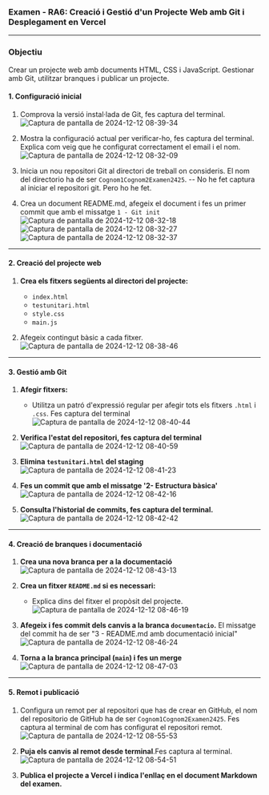 ### **Examen - RA6: Creació i Gestió d'un Projecte Web amb Git i Desplegament en Vercel**

---
### **Objectiu**  
Crear un projecte web amb documents HTML, CSS i JavaScript. 
Gestionar amb Git, utilitzar branques i publicar un projecte.


#### **1. Configuració inicial**

1. Comprova la versió instal·lada de Git, fes captura del terminal.
![Captura de pantalla de 2024-12-12 08-39-34](https://github.com/user-attachments/assets/5644e59e-7731-4617-9a9f-3792b859997c)

2. Mostra la configuració actual per verificar-ho, fes captura del terminal. Explica com veig que he configurat correctament el email i el nom.
![Captura de pantalla de 2024-12-12 08-32-09](https://github.com/user-attachments/assets/0ca6ad84-14aa-4e81-a805-8cc3261378e9)

3. Inicia un nou repositori Git al directori de treball on consideris. El nom del directorio ha de ser `Cognom1Cognom2Examen2425`.
-- No he fet captura al iniciar el repositori git. Pero ho he fet.
4. Crea un document README.md, afegeix el document i fes un primer commit que amb el missatge `1 - Git init`
![Captura de pantalla de 2024-12-12 08-32-18](https://github.com/user-attachments/assets/36485223-55d2-4d77-a976-4bff5ed9daf7)
![Captura de pantalla de 2024-12-12 08-32-27](https://github.com/user-attachments/assets/b07f4c47-09c0-405f-af7e-aa2759254c36)
![Captura de pantalla de 2024-12-12 08-32-37](https://github.com/user-attachments/assets/3e7a0405-9e32-4d79-9f44-2c40e0121f1d)

---

#### **2. Creació del projecte web**

1. **Crea els fitxers següents al directori del projecte:**  
   - `index.html`
   - `testunitari.html`
   - `style.css`  
   - `main.js`
   
2. Afegeix contingut bàsic a cada fitxer.
![Captura de pantalla de 2024-12-12 08-38-46](https://github.com/user-attachments/assets/3a30a56b-7917-4348-88d1-4e9659e87b5f)

---

#### **3. Gestió amb Git**

1. **Afegir fitxers:**  
   - Utilitza un patró d'expressió regular per afegir tots els fitxers `.html` i `.css`. Fes captura del terminal   
![Captura de pantalla de 2024-12-12 08-40-44](https://github.com/user-attachments/assets/f5a82cdd-cffa-4b9b-ada0-c11e6e4d695d)

2. **Verifica l'estat del repositori, fes captura del terminal**  
![Captura de pantalla de 2024-12-12 08-40-59](https://github.com/user-attachments/assets/a882dbaf-974a-4d9e-bee7-69610fe6cd1a)

3. **Elimina `testunitari.html` del staging**  
![Captura de pantalla de 2024-12-12 08-41-23](https://github.com/user-attachments/assets/5c096f53-97a1-4d0b-b43a-e9955065ab4f)

4. **Fes un commit que amb el missatge '2- Estructura bàsica'**  
 ![Captura de pantalla de 2024-12-12 08-42-16](https://github.com/user-attachments/assets/5612ceb1-4309-4655-83a7-dafa1450456f)

5. **Consulta l'historial de commits, fes captura del terminal.**
   ![Captura de pantalla de 2024-12-12 08-42-42](https://github.com/user-attachments/assets/0330787b-1d8a-4d78-a89b-114000710fad)

---

#### **4. Creació de branques i documentació**

1. **Crea una nova branca per a la documentació**
   ![Captura de pantalla de 2024-12-12 08-43-13](https://github.com/user-attachments/assets/a4eafa9d-ca5f-4473-bdd5-7a3697fc665d)


2. **Crea un fitxer `README.md` si es necessari:**  
   - Explica dins del fitxer el propòsit del projecte.  
![Captura de pantalla de 2024-12-12 08-46-19](https://github.com/user-attachments/assets/ee300901-59c1-4375-b9da-ed08ef0f63da)

3. **Afegeix i fes commit dels canvis a la branca `documentacio`.**
El missatge del commit ha de ser "3 - README.md amb documentació inicial"
![Captura de pantalla de 2024-12-12 08-46-24](https://github.com/user-attachments/assets/89b11a52-4f32-4c69-83a6-a6fe0a3bf8eb)

4. **Torna a la branca principal (`main`) i fes un merge** 
   ![Captura de pantalla de 2024-12-12 08-47-03](https://github.com/user-attachments/assets/156e84dd-0f43-4659-be88-a3a2f6467cd5)

---

#### **5. Remot i publicació**

1. Configura un remot per al repositori que has de crear en GitHub, el nom del repositorio de GitHub ha de ser `Cognom1Cognom2Examen2425`. Fes captura al terminal de com has configurat el repositori remot.
![Captura de pantalla de 2024-12-12 08-55-53](https://github.com/user-attachments/assets/8a44a588-7450-48e8-b98c-6b4f9c2ff464)

2. **Puja els canvis al remot desde terminal**.Fes captura al terminal.
![Captura de pantalla de 2024-12-12 08-54-51](https://github.com/user-attachments/assets/8432936b-1e88-40a2-859e-1714b5ca3ce8)

3. **Publica el projecte a Vercel i indica l'enllaç en el document Markdown del examen.**
